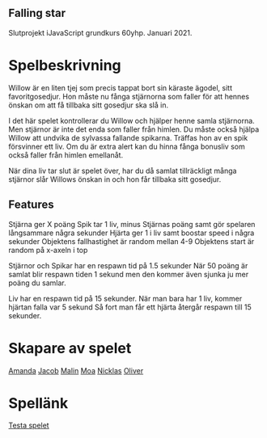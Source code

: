 
## Falling star
Slutprojekt iJavaScript grundkurs 60yhp. Januari 2021. 

# Spelbeskrivning
Willow är en liten tjej som precis tappat bort sin käraste ägodel, sitt favoritgosedjur. Hon måste nu fånga stjärnorna som faller för att hennes önskan om att få tillbaka sitt gosedjur ska slå in. ​ ​

I det här spelet kontrollerar du Willow och hjälper henne samla stjärnorna. Men stjärnor är inte det enda som faller från himlen. Du måste också hjälpa Willow att undvika de sylvassa fallande spikarna. Träffas hon av en spik försvinner ett liv. Om du är extra alert kan du hinna fånga bonusliv som också faller från himlen emellanåt. ​​

När dina liv tar slut är spelet över, har du då samlat tillräckligt många stjärnor slår Willows önskan in och hon får tillbaka sitt gosedjur. 

## Features
Stjärna ger X poäng
Spik tar 1 liv, minus Stjärnas poäng samt gör spelaren långsammare några sekunder
Hjärta ger 1 i liv samt boostar speed i några sekunder
Objektens fallhastighet är random mellan 4-9
Objektens start är random på x-axeln i top

Stjärnor och Spikar har en respawn tid på 1.5 sekunder
När 50 poäng är samlat blir respawn tiden 1 sekund men den kommer även sjunka ju mer poäng du samlar.

Liv har en respawn tid på 15 sekunder.
När man bara har 1 liv, kommer hjärtan falla var 5 sekund
Så fort man får ett hjärta återgår respawn till 15 sekunder.
# Skapare av spelet
[Amanda](https://github.com/amandasamuelsson) 
[Jacob](https://github.com/jv98)
[Malin](https://github.com/msmalinosterberg)
[Moa](https://github.com/stonetwix)
[Nicklas](https://github.com/Nicklas-Holmqvist)
[Oliver](https://github.com/olivernygren)

# Spellänk
[Testa spelet](https://fallingstars.netlify.app/)
